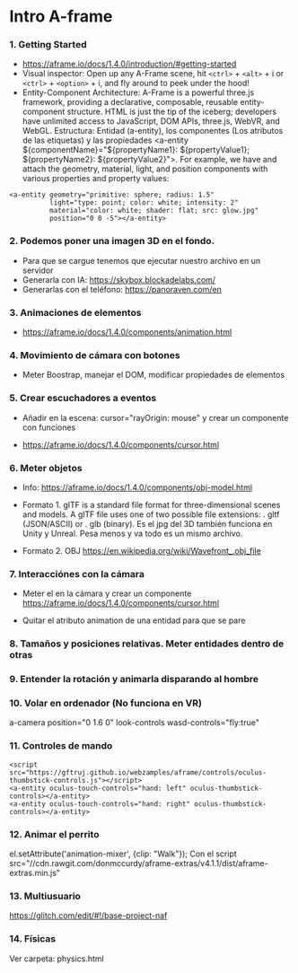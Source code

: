 # Intro A-frame

### 1. Getting Started

- https://aframe.io/docs/1.4.0/introduction/#getting-started
- Visual inspector: Open up any A-Frame scene, hit ``<ctrl>`` + ``<alt>`` + i or ``<ctrl>`` + ``<option>`` + i, and fly around to peek under the hood!
- Entity-Component Architecture: A-Frame is a powerful three.js framework, providing a declarative, composable, reusable entity-component structure. HTML is just the tip of the iceberg; developers have unlimited access to JavaScript, DOM APIs, three.js, WebVR, and WebGL. Estructura: Entidad (a-entity), los componentes (Los atributos de las etiquetas) y las propiedades <a-entity ${componentName}="${propertyName1}: ${propertyValue1}; ${propertyName2}: ${propertyValue2}">. For example, we have <a-entity> and attach the geometry, material, light, and position components with various properties and property values:

```
<a-entity geometry="primitive: sphere; radius: 1.5"
          light="type: point; color: white; intensity: 2"
          material="color: white; shader: flat; src: glow.jpg"
          position="0 0 -5"></a-entity>
```

### 2. Podemos poner una imagen 3D en el fondo.

- Para que se cargue tenemos que ejecutar nuestro archivo en un servidor
- Generarla con IA: https://skybox.blockadelabs.com/
- Generarlas con el teléfono: https://panoraven.com/en

### 3. Animaciones de elementos

- https://aframe.io/docs/1.4.0/components/animation.html

### 4. Movimiento de cámara con botones

- Meter Boostrap, manejar el DOM, modificar propiedades de elementos

### 5. Crear escuchadores a eventos 

- Añadir en la escena: cursor="rayOrigin: mouse" y crear un componente con funciones

- https://aframe.io/docs/1.4.0/components/cursor.html

### 6. Meter objetos

- Info: https://aframe.io/docs/1.4.0/components/obj-model.html

- Formato 1. glTF is a standard file format for three-dimensional scenes and models. A glTF file uses one of two possible file extensions: . gltf (JSON/ASCII) or . glb (binary). Es el jpg del 3D también funciona en Unity y Unreal. Pesa menos y va todo es un mismo archivo.

- Formato 2. OBJ https://en.wikipedia.org/wiki/Wavefront_.obj_file

### 7. Interacciónes con la cámara

- Meter el <cursor> en la cámara y crear un componente https://aframe.io/docs/1.4.0/components/cursor.html

- Quitar el atributo animation de una entidad para que se pare

### 8. Tamaños y posiciones relativas. Meter entidades dentro de otras

### 9. Entender la rotación y animarla disparando al hombre

### 10. Volar en ordenador (No funciona en VR)

a-camera position="0 1.6 0" look-controls wasd-controls="fly:true"

### 11. Controles de mando

```
<script src="https://gftruj.github.io/webzamples/aframe/controls/oculus-thumbstick-controls.js"></script>
<a-entity oculus-touch-controls="hand: left" oculus-thumbstick-controls></a-entity>
<a-entity oculus-touch-controls="hand: right" oculus-thumbstick-controls></a-entity>
```

### 12. Animar el perrito

el.setAttribute('animation-mixer', {clip: "Walk"});
Con el script src="//cdn.rawgit.com/donmccurdy/aframe-extras/v4.1.1/dist/aframe-extras.min.js"

### 13. Multiusuario

https://glitch.com/edit/#!/base-project-naf

### 14. Físicas

Ver carpeta: physics.html



